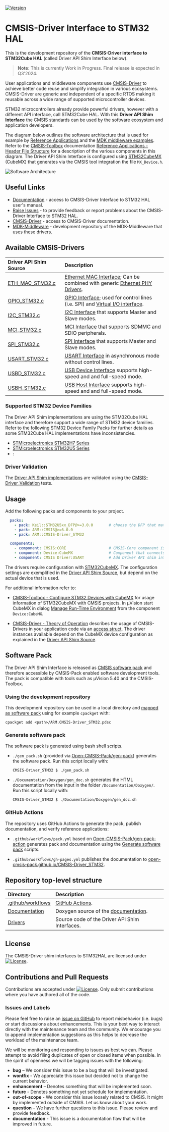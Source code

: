 [![Version](https://img.shields.io/github/v/release/Open-CMSIS-Pack/CMSIS-Driver_STM32)](https://github.com/Open-CMSIS-Pack/CMSIS-Driver_STM32/releases/latest)

# CMSIS-Driver Interface to STM32 HAL

This is the development repository of the **CMSIS-Driver interface to STM32Cube HAL** (called Driver API Shim Interface below).

> **Note:** This is currently Work in Progress. Final release is expected in Q3'2024.

User applications and middleware components use [CMSIS-Driver](https://arm-software.github.io/CMSIS_6/latest/Driver/index.html) to achieve better code reuse and simplify integration in various ecosystems. CMSIS-Driver are generic and independent of a specific RTOS making it reusable across a wide range of supported microcontroller devices.

STM32 microcontrollers already provide powerful drivers, however with a different API interface, call STM32Cube HAL. With this **Driver API Shim Interface** the CMSIS standards can be used by the software ecosystem and application developers.

The diagram below outlines the software architecture that is used for example by [Reference Applications](https://github.com/Open-CMSIS-Pack/cmsis-toolbox/blob/main/docs/ReferenceApplications.md) and the [MDK middleware examples](https://github.com/ARM-software/MDK-Middleware/tree/main/Examples). Refer to the [CMSIS-Toolbox](https://github.com/Open-CMSIS-Pack/cmsis-toolbox/blob/main/docs/README.md) documentation [Reference Applications - Header File Structure](https://github.com/Open-CMSIS-Pack/cmsis-toolbox/blob/main/docs/ReferenceApplications.md#header-file-structure) for a description of the various components in this diagram. The Driver API Shim Interface is configured using [STM32CubeMX](https://www.st.com/en/development-tools/stm32cubemx.html) (CubeMX) that generates via the CMSIS tool integration the file `MX_Device.h`.

![Software Architecture](./Documentation/Doxygen/src/SW-Architecture.png "Software Architecture")

## Useful Links

- [Documentation](https://open-cmsis-pack.github.io/CMSIS-Driver_STM32/latest/index.html) - access to CMSIS-Driver Interface to STM32 HAL user's manual.
- [Raise Issues](https://github.com/Open-CMSIS-Pack/CMSIS-Driver_STM32/issues) - to provide feedback or report problems about the CMSIS-Driver Interface to STM32 HAL.
- [CMSIS-Driver](https://arm-software.github.io/CMSIS_6/latest/Driver/index.html) - access to CMSIS-Driver documentation.
- [MDK-Middleware](https://github.com/ARM-software/MDK-Middleware) - development repository of the MDK-Middleware that uses these drivers.

## Available CMSIS-Drivers

Driver API Shim Source     | Description
:--------------------------|:-----------
[ETH_MAC_STM32.c](https://github.com/Open-CMSIS-Pack/CMSIS-Driver_STM32/blob/main/Drivers/ETH_MAC_STM32.c) | [Ethernet MAC Interface](https://arm-software.github.io/CMSIS_6/latest/Driver/group__eth__mac__interface__gr.html); Can be combined with generic [Ethernet PHY Drivers](https://github.com/ARM-software/CMSIS-Driver/tree/main/Ethernet_PHY).
[GPIO_STM32.c](https://github.com/Open-CMSIS-Pack/CMSIS-Driver_STM32/blob/main/Drivers/GPIO_STM32.c) | [GPIO Interface](https://arm-software.github.io/CMSIS_6/latest/Driver/group__gpio__interface__gr.html); used for control lines (i.e. SPI) and [Virtual I/O interface](https://arm-software.github.io/CMSIS_6/latest/Driver/group__vio__interface__gr.html).
[I2C_STM32.c](https://github.com/Open-CMSIS-Pack/CMSIS-Driver_STM32/blob/main/Drivers/I2C_STM32.c) | [I2C Interface](https://arm-software.github.io/CMSIS_6/latest/Driver/group__i2c__interface__gr.html) that supports Master and Slave modes.
[MCI_STM32.c](https://github.com/Open-CMSIS-Pack/CMSIS-Driver_STM32/blob/main/Drivers/MCI_STM32.c) | [MCI Interface](https://arm-software.github.io/CMSIS_6/latest/Driver/group__mci__interface__gr.html) that supports SDMMC and SDIO peripherals.
[SPI_STM32.c](https://github.com/Open-CMSIS-Pack/CMSIS-Driver_STM32/blob/main/Drivers/SPI_STM32.c) | [SPI Interface](https://arm-software.github.io/CMSIS_6/latest/Driver/group__spi__interface__gr.html) that supports Master and Slave modes.
[USART_STM32.c](https://github.com/Open-CMSIS-Pack/CMSIS-Driver_STM32/blob/main/Drivers/USART_STM32.c) | [USART Interface](https://arm-software.github.io/CMSIS_6/latest/Driver/group__usart__interface__gr.html) in asynchronous mode without control lines.
[USBD_STM32.c](https://github.com/Open-CMSIS-Pack/CMSIS-Driver_STM32/blob/main/Drivers/USBD_STM32.c) |  [USB Device Interface](https://arm-software.github.io/CMSIS_6/latest/Driver/group__usbd__interface__gr.html) supports high-speed and and full-speed mode.
[USBH_STM32.c](https://github.com/Open-CMSIS-Pack/CMSIS-Driver_STM32/blob/main/Drivers/USBH_STM32.c) |  [USB Host Interface](https://arm-software.github.io/CMSIS_6/latest/Driver/group__usbh__interface__gr.html) supports high-speed and and full-speed mode.

### Supported STM32 Device Families

The Driver API Shim implementations are using the STM32Cube HAL interface and therefore support a wide range of STM32 device families. Refer to the following STM32 Device Family Packs for further details as some STM32Cube HAL implementations have inconsistencies.

- [STMicroelectronics STM32H7 Series](https://www.keil.arm.com/packs/stm32h7xx_dfp-keil)
- [STMicroelectronics STM32U5 Series](https://www.keil.arm.com/packs/stm32u5xx_dfp-keil)
- :

### Driver Validation

The [Driver API Shim implementations](#available-cmsis-drivers) are validated using the [CMSIS-Driver_Validation](https://github.com/ARM-software/CMSIS-Driver_Validation) tests.

## Usage

Add the following packs and components to your project.

```yml
  packs:
    - pack: Keil::STM32U5xx_DFP@>=3.0.0       # choose the DFP that matches your device
    - pack: ARM::CMSIS@>=6.0.0
    - pack: ARM::CMSIS-Driver_STM32

  components:
    - component: CMSIS:CORE                   # CMSIS-Core component is required
    - component: Device:CubeMX                # Component that connects to CubeMX    
    - component: CMSIS Driver:USART           # Add Driver API shim interface
```

The drivers require configuration with [STM32CubeMX](https://www.st.com/en/development-tools/stm32cubemx.html). The configuration settings are exemplified in the [Driver API Shim Source](#available-cmsis-drivers), but depend on the actual device that is used.

For additional information refer to:

- [CMSIS-Toolbox - Configure STM32 Devices with CubeMX](https://github.com/Open-CMSIS-Pack/cmsis-toolbox/blob/main/docs/CubeMX.md) for usage information of STM32CubeMX with CMSIS projects. In µVision start CubeMX in dialog [Manage Run-Time Environment](https://developer.arm.com/documentation/101407/0540/Creating-Applications/Software-Components/Managing-Run-Time-Environment) from the component `Device:CubeMX`.

- [CMSIS-Driver - Theory of Operation](https://arm-software.github.io/CMSIS_6/latest/Driver/theoryOperation.html) describes the usage of CMSIS-Drivers in your application code via an [access struct](https://arm-software.github.io/CMSIS_6/latest/Driver/theoryOperation.html#AccessStruct). The driver instances available depend on the CubeMX device configuration as explained in the [Driver API Shim Source](#available-cmsis-drivers).

## Software Pack

The Driver API Shim Interface is released as [CMSIS software pack](https://www.keil.arm.com/packs/cmsis-driver_stm32-arm) and therefore accessible by CMSIS-Pack enabled software development tools. The pack is compatible with tools such as µVision 5.40 and the CMSIS-Toolbox.

### Using the development repository

This development repository can be used in a local directory and [mapped as software pack](https://github.com/Open-CMSIS-Pack/cmsis-toolbox/blob/main/docs/build-tools.md#install-a-repository) using for example `cpackget` with:

    cpackget add <path>/ARM.CMSIS-Driver_STM32.pdsc

### Generate software pack

The software pack is generated using bash shell scripts.

- `./gen_pack.sh` (provided via [Open-CMSIS-Pack/gen-pack](
https://github.com/Open-CMSIS-Pack/gen-pack)) generates the software pack. Run this script locally with:

      CMSIS-Driver_STM32 $ ./gen_pack.sh

- `./Documentation/Doxygen/gen_doc.sh` generates the HTML documentation from the input in the folder `/Documentation/Doxygen/`. Run this script locally with:

      CMSIS-Driver_STM32 $ ./Documentation/Doxygen/gen_doc.sh

### GitHub Actions

The repository uses GitHub Actions to generate the pack, publish documentation, and verify reference applications:

- `.github/workflows/pack.yml` based on [Open-CMSIS-Pack/gen-pack-action](https://github.com/Open-CMSIS-Pack/gen-pack-action) generates pack and documentation using the [Generate software pack](#generate-software-pack) scripts.

- `.github/workflows/gh-pages.yml` publishes the documentation to [open-cmsis-pack.github.io/CMSIS-Driver_STM32](https://open-cmsis-pack.github.io/CMSIS-Driver_STM32/latest/index.html).


## Repository top-level structure

Directory                   | Description
:---------------------------|:--------------
[.github/workflows](https://github.com/Open-CMSIS-Pack/CMSIS-Driver_STM32/tree/main/.github/workflows)  | [GitHub Actions](#github-actions).
[Documentation](https://github.com/Open-CMSIS-Pack/CMSIS-Driver_STM32/tree/main/Documentation)          | Doxygen source of the [documentation](https://open-cmsis-pack.github.io/CMSIS-Driver_STM32/latest/index.html).
[Drivers](https://github.com/Open-CMSIS-Pack/CMSIS-Driver_STM32/tree/main/Drivers)                | Source code of the Driver API Shim Interfaces.

## License

The CMSIS-Driver shim interfaces to STM32HAL are licensed under [![License](https://img.shields.io/github/license/Open-CMSIS-Pack/CMSIS-Driver_STM32?label)](https://github.com/Open-CMSIS-Pack/CMSIS-Driver_STM32/blob/main/LICENSE).

## Contributions and Pull Requests

Contributions are accepted under [![License](https://img.shields.io/github/license/Open-CMSIS-Pack/CMSIS-Driver_STM32?label)](https://github.com/Open-CMSIS-Pack/CMSIS-Driver_STM32/blob/main/LICENSE). Only submit contributions where you have authored all of the code.

### Issues and Labels

Please feel free to raise an [issue on GitHub](https://github.com/Open-CMSIS-Pack/CMSIS-Driver_STM32/issues)
to report misbehavior (i.e. bugs) or start discussions about enhancements. This
is your best way to interact directly with the maintenance team and the community.
We encourage you to append implementation suggestions as this helps to decrease the
workload of the maintenance team.

We will be monitoring and responding to issues as best we can.
Please attempt to avoid filing duplicates of open or closed items when possible.
In the spirit of openness we will be tagging issues with the following:

- **bug** – We consider this issue to be a bug that will be investigated.
- **wontfix** - We appreciate this issue but decided not to change the current behavior.
- **enhancement** – Denotes something that will be implemented soon.
- **future** - Denotes something not yet schedule for implementation.
- **out-of-scope** - We consider this issue loosely related to CMSIS. It might by implemented outside of CMSIS. Let us know about your work.
- **question** – We have further questions to this issue. Please review and provide feedback.
- **documentation** - This issue is a documentation flaw that will be improved in future.